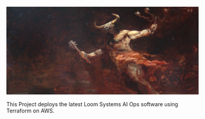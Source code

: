 ![Intro](./docs/minotaur.png)

This Project deploys the latest Loom Systems AI Ops software using Terraform on AWS.
